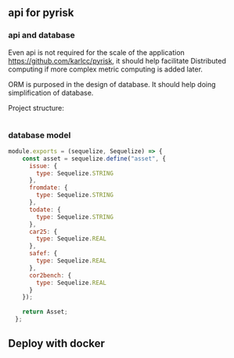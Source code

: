 ## api for pyrisk

### api and database
Even api is not required for the scale of the application https://github.com/karlcc/pyrisk, it should help facilitate Distributed computing if more complex metric computing is added later.

ORM is purposed in the design of database. It should help doing simplification of database.

Project structure:
```

```

### database model
```javascript
module.exports = (sequelize, Sequelize) => {
    const asset = sequelize.define("asset", {
      issue: {
        type: Sequelize.STRING
      },
      fromdate: {
        type: Sequelize.STRING
      },
      todate: {
        type: Sequelize.STRING
      },
      car25: {
        type: Sequelize.REAL
      },
      safef: {
        type: Sequelize.REAL
      },
      cor2bench: {
        type: Sequelize.REAL
      }
    });
  
    return Asset;
  };
```


## Deploy with docker